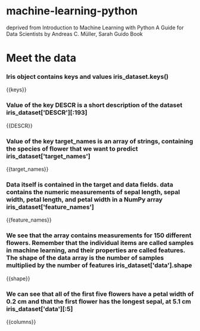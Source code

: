 # machine-learning-python
deprived from Introduction to Machine Learning with Python A Guide for Data Scientists by Andreas C. Müller, Sarah Guido Book
<h1>Meet the data</h1>
<h3>Iris object contains keys and values iris_dataset.keys()</h3>
{{keys}}<br>
<h3>Value of the key DESCR is a short description of the dataset iris_dataset['DESCR'][:193]</h3>
{{DESCR}}<br>
<h3>Value of the key target_names is an array of strings, containing the species of
flower that we want to predict iris_dataset['target_names']</h3>
{{target_names}}<br>
<h3>Data itself is contained in the target and data fields. data contains the numeric
measurements of sepal length, sepal width, petal length, and petal width in a NumPy
array iris_dataset['feature_names']</h3>
{{feature_names}}<br>
<h3>We see that the array contains measurements for 150 different flowers. Remember
that the individual items are called samples in machine learning, and their properties
are called features. The shape of the data array is the number of samples multiplied by
the number of features iris_dataset['data'].shape</h3>
{{shape}}<br>
<h3>We can see that all of the first five flowers have a petal width of 0.2 cm
and that the first flower has the longest sepal, at 5.1 cm iris_dataset['data'][:5]</h3>
{{columns}}<br>
